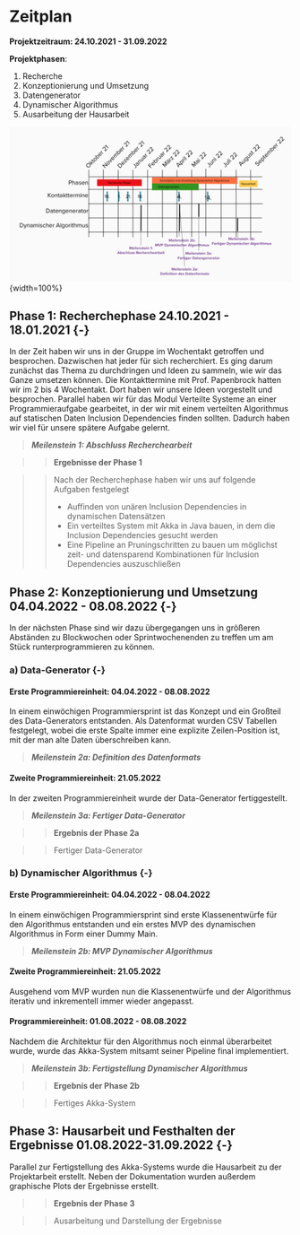 # Zeitplan

**Projektzeitraum: 24.10.2021 - 31.09.2022**

**Projektphasen**:

1. Recherche
2. Konzeptionierung und Umsetzung
  1. Datengenerator
  2. Dynamischer Algorithmus
3. Ausarbeitung der Hausarbeit

<!--<div style="position:relative; z-index: 100; margin-left: -100px; margin-right: -100px; overflow: visible">-->

![](imgs/Zeitplan.png){width=100%}

<!-- </div>-->

## Phase 1: Recherchephase 24.10.2021 - 18.01.2021 {-}

In der Zeit haben wir uns in der Gruppe im Wochentakt getroffen und besprochen. Dazwischen hat jeder für sich recherchiert. Es ging darum zunächst das Thema zu durchdringen und Ideen zu sammeln, wie wir das Ganze umsetzen können. Die Kontakttermine mit Prof. Papenbrock hatten wir im 2 bis 4 Wochentakt. Dort haben wir unsere Ideen vorgestellt und besprochen. Parallel haben wir für das Modul Verteilte Systeme an einer Programmieraufgabe gearbeitet, in der wir mit einem verteilten Algorithmus auf statischen Daten Inclusion Dependencies finden sollten. Dadurch haben wir viel für unsere spätere Aufgabe gelernt.

> **_Meilenstein 1: Abschluss Recherchearbeit_**

>>**Ergebnisse der Phase 1**

>>Nach der Recherchephase haben wir uns auf folgende Aufgaben festgelegt
  >>- Auffinden von unären Inclusion Dependencies in dynamischen Datensätzen
  >>- Ein verteiltes System mit Akka in Java bauen, in dem die Inclusion Dependencies gesucht werden
  >>- Eine Pipeline an Pruningschritten zu bauen um möglichst zeit- und datensparend Kombinationen für Inclusion Dependencies auszuschließen

## Phase 2: Konzeptionierung und Umsetzung 04.04.2022 - 08.08.2022 {-}

In der nächsten Phase sind wir dazu übergegangen uns in größeren Abständen zu Blockwochen oder Sprintwochenenden zu treffen um am Stück runterprogrammieren zu können.

### a) Data-Generator {-}

#### Erste Programmiereinheit: 04.04.2022 - 08.08.2022

In einem einwöchigen Programmiersprint ist das Konzept und ein Großteil des Data-Generators entstanden. Als Datenformat wurden CSV Tabellen festgelegt, wobei die erste Spalte immer eine explizite Zeilen-Position ist, mit der man alte Daten überschreiben kann.

> **_Meilenstein 2a: Definition des Datenformats_**

#### Zweite Programmiereinheit: 21.05.2022

In der zweiten Programmiereinheit wurde der Data-Generator fertiggestellt.

> **_Meilenstein 3a: Fertiger Data-Generator_**

>> **Ergebnis der Phase 2a** 

>> Fertiger Data-Generator

### b) Dynamischer Algorithmus {-}

#### Erste Programmiereinheit: 04.04.2022 - 08.04.2022

In einem einwöchigen Programmiersprint sind erste Klassenentwürfe für den Algorithmus entstanden und ein erstes MVP des dynamischen Algorithmus in Form einer Dummy Main.

> **_Meilenstein 2b: MVP Dynamischer Algorithmus_**

#### Zweite Programmiereinheit: 21.05.2022

Ausgehend vom MVP wurden nun die Klassenentwürfe und der Algorithmus iterativ und inkrementell immer wieder angepasst.

#### Programmiereinheit: 01.08.2022 - 08.08.2022

Nachdem die Architektur für den Algorithmus noch einmal überarbeitet wurde, wurde das Akka-System mitsamt seiner Pipeline final implementiert.

> **_Meilenstein 3b: Fertigstellung Dynamischer Algorithmus_**

>> **Ergebnis der Phase 2b** 

>> Fertiges Akka-System

## Phase 3: Hausarbeit und Festhalten der Ergebnisse 01.08.2022-31.09.2022 {-}

Parallel zur Fertigstellung des Akka-Systems wurde die Hausarbeit zu der Projektarbeit erstellt. Neben der Dokumentation wurden außerdem graphische Plots der Ergebnisse erstellt.

>> **Ergebnis der Phase 3** 

>> Ausarbeitung und Darstellung der Ergebnisse

